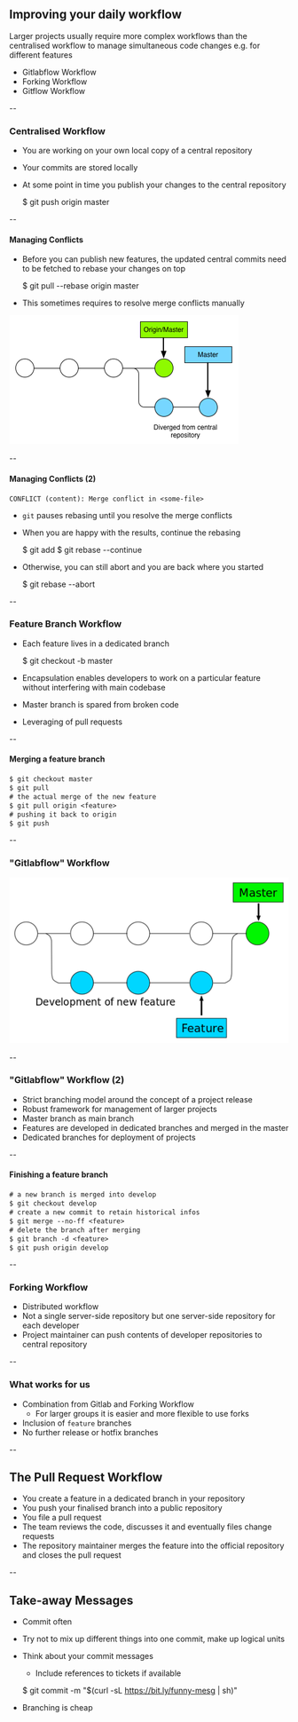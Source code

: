 ## Improving your daily workflow

Larger projects usually require more complex workflows than the centralised workflow to manage simultaneous code changes e.g. for different features

* Gitlabflow Workflow <!-- .element: class="fragment" -->
* Forking Workflow <!-- .element: class="fragment" -->
* Gitflow Workflow <!-- .element: class="fragment" -->

--

### Centralised Workflow

* You are working on your own local copy of a central repository
* Your commits are stored locally
* At some point in time you publish your changes to the central repository


	$ git push origin master

--

#### Managing Conflicts

* Before you can publish new features, the updated central commits need to be fetched to rebase your changes on top


	$ git pull --rebase origin master

* This sometimes requires to resolve merge conflicts manually

![Diverged commits from central repository](resources/version_control_diverged.png)

--

#### Managing Conflicts (2)

	CONFLICT (content): Merge conflict in <some-file>

* `git` pauses rebasing until you resolve the merge conflicts
* When you are happy with the results, continue the rebasing


	$ git add <resolved file>
	$ git rebase --continue


* Otherwise, you can still abort and you are back where you started


	$ git rebase --abort


--

### Feature Branch Workflow

* Each feature lives in a dedicated branch


	$ git checkout -b <feature> master

* Encapsulation enables developers to work on a particular feature without interfering with main codebase
* Master branch is spared from broken code
* Leveraging of pull requests

--

#### Merging a feature branch

	$ git checkout master
	$ git pull
	# the actual merge of the new feature
	$ git pull origin <feature>
	# pushing it back to origin
	$ git push

--

### "Gitlabflow" Workflow

![Working with feature branches](resources/version_control_feature.png)

--

### "Gitlabflow" Workflow (2)

* Strict branching model around the concept of a project release
* Robust framework for management of larger projects
* Master branch as main branch
* Features are developed in dedicated branches and merged in the master
* Dedicated branches for deployment of projects

--

#### Finishing a feature branch

	# a new branch is merged into develop
	$ git checkout develop
	# create a new commit to retain historical infos
	$ git merge --no-ff <feature>
	# delete the branch after merging
	$ git branch -d <feature>
	$ git push origin develop

--

### Forking Workflow

* Distributed workflow
* Not a single server-side repository but one server-side repository for each developer
* Project maintainer can push contents of developer repositories to central repository

--

### What works for us

* Combination from Gitlab and Forking Workflow
    * For larger groups it is easier and more flexible to use forks
* Inclusion of `feature` branches
* No further release or hotfix branches

--

## The Pull Request Workflow

* You create a feature in a dedicated branch in your repository
* You push your finalised branch into a public repository
* You file a pull request
* The team reviews the code, discusses it and eventually files change requests
* The repository maintainer merges the feature into the official repository and closes the pull request

--

## Take-away Messages

* Commit often
* Try not to mix up different things into one commit, make up logical units
* Think about your commit messages
	* Include references to tickets if available


	$ git commit -m "$(curl -sL https://bit.ly/funny-mesg | sh)"

* Branching is cheap
